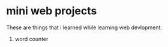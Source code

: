 # mini web projects
These are things that i learned while learning web devlopment.
1. word counter 
